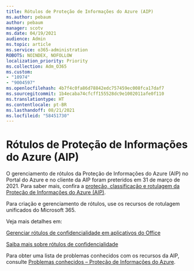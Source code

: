 ```yaml
---
title: Rótulos de Proteção de Informações do Azure (AIP)
ms.author: pebaum
author: pebaum
manager: scotv
ms.date: 04/19/2021
audience: Admin
ms.topic: article
ms.service: o365-administration
ROBOTS: NOINDEX, NOFOLLOW
localization_priority: Priority
ms.collection: Adm_O365
ms.custom:
- "10974"
- "9004597"
ms.openlocfilehash: 4b7f4c0fa86d78842edc757459ec008fca17daf7
ms.sourcegitcommit: 1b4ecaba74cfcff155528dc9e1002011afe0f110
ms.translationtype: HT
ms.contentlocale: pt-BR
ms.lasthandoff: 08/21/2021
ms.locfileid: "58451730"
---
```

# <a name="azure-information-protection-aip-labels"></a>Rótulos de Proteção de Informações do Azure (AIP)

O gerenciamento de rótulos da Proteção de Informações do Azure (AIP) no Portal do Azure e no cliente da AIP foram preteridos em 31 de março de 2021. Para saber mais, confira a [proteção, classificação e rotulagem da Proteção de Informações do Azure (AIP)](https://docs.microsoft.com/azure/information-protection/aip-classification-and-protection).

Para criação e gerenciamento de rótulos, use os recursos de rotulagem unificados do Microsoft 365. 

Veja mais detalhes em:

[Gerenciar rótulos de confidencialidade em aplicativos do Office](https://docs.microsoft.com/microsoft-365/compliance/sensitivity-labels-office-apps)

[Saiba mais sobre rótulos de confidencialidade](https://docs.microsoft.com/microsoft-365/compliance/sensitivity-labels)

Para obter uma lista de problemas conhecidos com os recursos da AIP, consulte [Problemas conhecidos – Proteção de Informações do Azure](https://docs.microsoft.com/azure/information-protection/known-issues).